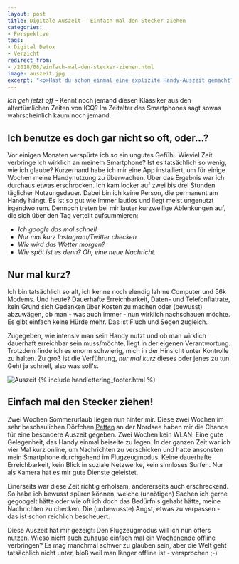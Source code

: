 ```yaml
---
layout: post
title: Digitale Auszeit – Einfach mal den Stecker ziehen
categories:
- Perspektive
tags:
- Digital Detox
- Verzicht
redirect_from:
- /2018/08/einfach-mal-den-stecker-ziehen.html
image: auszeit.jpg
excerpt: "<p>Hast du schon einmal eine explizite Handy-Auszeit gemacht? Für mich liegen zwei Wochen Handy-Auszeit und interessante Erfahrungen hinter mir, die ich hier mit dir teilen möchte.</p>"
---
```


*Ich geh jetzt off* - Kennt noch jemand diesen Klassiker aus den
altertümlichen Zeiten von ICQ? Im Zeitalter des Smartphones sagt sowas
wahrscheinlich kaum noch jemand.

## Ich benutze es doch gar nicht so oft, oder...?

Vor einigen Monaten verspürte ich so ein ungutes Gefühl. Wieviel Zeit
verbringe ich wirklich an meinem Smartphone? Ist es tatsächlich so
wenig, wie ich glaube? Kurzerhand habe ich mir eine App installiert, um
für einige Wochen meine Handynutzung zu überwachen. Über das Ergebnis
war ich durchaus etwas erschrocken. Ich kam locker auf zwei bis drei
Stunden täglicher Nutzungsdauer. Dabei bin ich keine Person, die
permanent am Handy hängt. Es ist so gut wie immer lautlos und liegt
meist ungenutzt irgendwo rum. Dennoch treten bei mir lauter kurzweilige
Ablenkungen auf, die sich über den Tag verteilt aufsummieren:

-   *Ich google das mal schnell.*
-   *Nur mal kurz Instagram/Twitter checken.*
-   *Wie wird das Wetter morgen?*
-   *Wie spät ist es denn? Oh, eine neue Nachricht.*

## Nur mal kurz?

Ich bin tatsächlich so alt, ich kenne noch elendig lahme Computer und
56k Modems. Und heute? Dauerhafte Erreichbarkeit, Daten- und
Telefonflatrate, kein Grund sich Gedanken über Kosten zu machen oder
(bewusst) abzuwägen, ob man - was auch immer - nun wirklich nachschauen
möchte. Es gibt einfach keine Hürde mehr. Das ist Fluch und Segen
zugleich.

Zugegeben, wie intensiv man sein Handy nutzt und ob man wirklich
dauerhaft erreichbar sein muss/möchte, liegt in der eigenen
Verantwortung. Trotzdem finde ich es enorm schwierig, mich in der
Hinsicht unter Kontrolle zu halten. Zu groß ist die Verführung, *nur mal
kurz* dieses oder jenes zu tun. Geht ja schnell, also was soll's.

![Auszeit]({{site.baseurl}}/assets/img/posts/auszeit.jpg)
{% include handlettering_footer.html %}

## Einfach mal den Stecker ziehen!

Zwei Wochen Sommerurlaub liegen nun hinter mir. Diese zwei Wochen im
sehr beschaulichen Dörfchen
[Petten](https://www.google.de/maps/place/Petten,+Niederlande/@52.7621757,4.633918,13z/data=!3m1!4b1!4m5!3m4!1s0x47cf5b24154dec07:0x6582129561329bfe!8m2!3d52.7645968!4d4.6615332)
an der Nordsee haben mir die Chance für eine besondere Auszeit gegeben.
Zwei Wochen kein WLAN. Eine gute Gelegenheit, das Handy einmal beiseite
zu legen. In der ganzen Zeit war ich vier Mal kurz online, um
Nachrichten zu verschicken und hatte ansonsten mein Smartphone
durchgehend im Flugzeugmodus. Keine dauerhafte Erreichbarkeit, kein
Blick in soziale Netzwerke, kein sinnloses Surfen. Nur als Kamera hat es
mir gute Dienste geleistet.

Einerseits war diese Zeit richtig erholsam, andererseits auch
erschreckend. So habe ich bewusst spüren können, welche (unnötigen)
Sachen ich gerne gegoogelt hätte oder wie oft ich doch das Bedürfnis
gehabt hätte, meine Nachrichten zu checken. Die (unbewusste) Angst,
etwas zu verpassen - das ist schon reichlich bescheuert.

Diese Auszeit hat mir gezeigt: Den Flugzeugmodus will ich nun öfters
nutzen. Wieso nicht auch zuhause einfach mal ein Wochenende offline
verbringen? Es mag manchmal schwer zu glauben sein, aber die Welt geht
tatsächlich nicht unter, bloß weil man länger offline ist - versprochen
;-)
